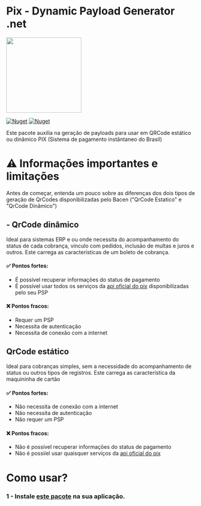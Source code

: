 # Pix - Dynamic Payload Generator .net


<img width='200' src='https://user-images.githubusercontent.com/5353685/101644586-233eb080-3a14-11eb-9cec-2172586abfde.png'/>

[![Nuget](https://img.shields.io/nuget/dt/pix-dynamic-payload-generator.net)](https://www.nuget.org/packages/pix-dynamic-payload-generator.net)
[![Nuget](https://img.shields.io/nuget/v/pix-dynamic-payload-generator.net)](https://www.nuget.org/packages/pix-dynamic-payload-generator.net)

Este pacote auxilia na geração de payloads para usar em QRCode estático ou dinâmico PIX (Sistema de pagamento instântaneo do Brasil)

# ⚠ Informações importantes e limitações
Antes de começar, entenda um pouco sobre as diferenças dos dois tipos de geração de QrCodes disponibilizadas pelo Bacen ("QrCode Estatico" e "QrCode Dinâmico")

## - QrCode dinâmico
Ideal para sistemas ERP e ou onde necessita do acompanhamento do status de cada cobrança, vinculo com pedidos, inclusão de multas e juros e outros.
Este carrega as características de um boleto de cobrança.

#### ✅ Pontos fortes:
- É possível recuperar informações do status de pagamento
- É possível usar todos os serviços da [api oficial do pix](https://bacen.github.io/pix-api/#/Pix/get_pix) disponibilizadas pelo seu PSP

#### ❌ Pontos fracos:
- Requer um PSP
- Necessita de autenticação
- Necessita de conexão com a internet


## QrCode estático
Ideal para cobranças simples, sem a necessidade do acompanhamento de status ou outros tipos de registros.
Este carrega as característica da maquininha de cartão

#### ✅ Pontos fortes:
- Não necessita de conexão com a internet
- Não necessita de autenticação
- Não requer um PSP

#### ❌ Pontos fracos:
- Não é possível recuperar informações do status de pagamento
- Não é possiíel usar quaisquer serviços da [api oficial do pix](https://bacen.github.io/pix-api/#/Pix/get_pix)

# Como usar?

### 1 - Instale [este pacote](https://www.nuget.org/packages/pix-dynamic-payload-generator.net) na sua aplicação.
